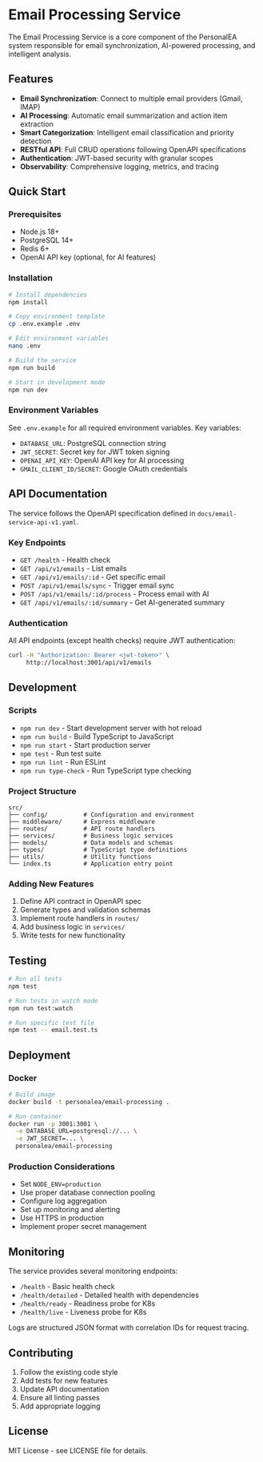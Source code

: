 # Email Processing Service

The Email Processing Service is a core component of the PersonalEA system responsible for email synchronization, AI-powered processing, and intelligent analysis.

## Features

- **Email Synchronization**: Connect to multiple email providers (Gmail, IMAP)
- **AI Processing**: Automatic email summarization and action item extraction
- **Smart Categorization**: Intelligent email classification and priority detection
- **RESTful API**: Full CRUD operations following OpenAPI specifications
- **Authentication**: JWT-based security with granular scopes
- **Observability**: Comprehensive logging, metrics, and tracing

## Quick Start

### Prerequisites

- Node.js 18+
- PostgreSQL 14+
- Redis 6+
- OpenAI API key (optional, for AI features)

### Installation

```bash
# Install dependencies
npm install

# Copy environment template
cp .env.example .env

# Edit environment variables
nano .env

# Build the service
npm run build

# Start in development mode
npm run dev
```

### Environment Variables

See `.env.example` for all required environment variables. Key variables:

- `DATABASE_URL`: PostgreSQL connection string
- `JWT_SECRET`: Secret key for JWT token signing
- `OPENAI_API_KEY`: OpenAI API key for AI processing
- `GMAIL_CLIENT_ID/SECRET`: Google OAuth credentials

## API Documentation

The service follows the OpenAPI specification defined in `docs/email-service-api-v1.yaml`.

### Key Endpoints

- `GET /health` - Health check
- `GET /api/v1/emails` - List emails
- `GET /api/v1/emails/:id` - Get specific email
- `POST /api/v1/emails/sync` - Trigger email sync
- `POST /api/v1/emails/:id/process` - Process email with AI
- `GET /api/v1/emails/:id/summary` - Get AI-generated summary

### Authentication

All API endpoints (except health checks) require JWT authentication:

```bash
curl -H "Authorization: Bearer <jwt-token>" \
     http://localhost:3001/api/v1/emails
```

## Development

### Scripts

- `npm run dev` - Start development server with hot reload
- `npm run build` - Build TypeScript to JavaScript
- `npm run start` - Start production server
- `npm test` - Run test suite
- `npm run lint` - Run ESLint
- `npm run type-check` - Run TypeScript type checking

### Project Structure

```
src/
├── config/          # Configuration and environment
├── middleware/      # Express middleware
├── routes/          # API route handlers
├── services/        # Business logic services
├── models/          # Data models and schemas
├── types/           # TypeScript type definitions
├── utils/           # Utility functions
└── index.ts         # Application entry point
```

### Adding New Features

1. Define API contract in OpenAPI spec
2. Generate types and validation schemas
3. Implement route handlers in `routes/`
4. Add business logic in `services/`
5. Write tests for new functionality

## Testing

```bash
# Run all tests
npm test

# Run tests in watch mode
npm run test:watch

# Run specific test file
npm test -- email.test.ts
```

## Deployment

### Docker

```bash
# Build image
docker build -t personalea/email-processing .

# Run container
docker run -p 3001:3001 \
  -e DATABASE_URL=postgresql://... \
  -e JWT_SECRET=... \
  personalea/email-processing
```

### Production Considerations

- Set `NODE_ENV=production`
- Use proper database connection pooling
- Configure log aggregation
- Set up monitoring and alerting
- Use HTTPS in production
- Implement proper secret management

## Monitoring

The service provides several monitoring endpoints:

- `/health` - Basic health check
- `/health/detailed` - Detailed health with dependencies
- `/health/ready` - Readiness probe for K8s
- `/health/live` - Liveness probe for K8s

Logs are structured JSON format with correlation IDs for request tracing.

## Contributing

1. Follow the existing code style
2. Add tests for new features
3. Update API documentation
4. Ensure all linting passes
5. Add appropriate logging

## License

MIT License - see LICENSE file for details.